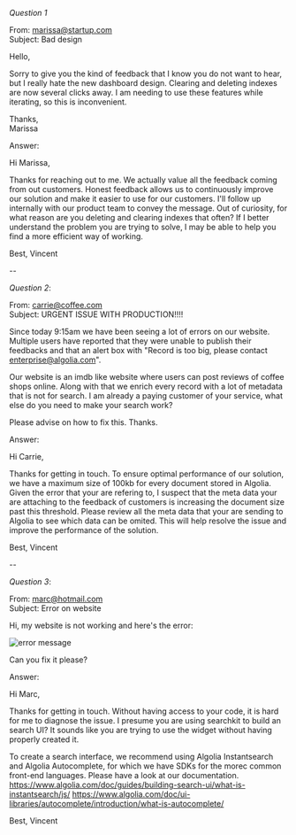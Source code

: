 _Question 1_

From: marissa@startup.com  
Subject: Bad design

Hello,

Sorry to give you the kind of feedback that I know you do not want to hear, but I really hate the new dashboard design. Clearing and deleting indexes are now several clicks away. I am needing to use these features while iterating, so this is inconvenient.

Thanks,  
Marissa

Answer:

Hi Marissa,

Thanks for reaching out to me. We actually value all the feedback coming from out customers. Honest feedback allows us to continuously improve our solution and make it easier to use for our customers. 
I'll follow up internally with our product team to convey the message. Out of curiosity, for what reason are you deleting and clearing indexes that often? If I better understand the problem you are trying to solve, I may be able to help you find a more efficient way of working.

Best, Vincent

--

_Question 2_:

From: carrie@coffee.com  
Subject: URGENT ISSUE WITH PRODUCTION!!!!

Since today 9:15am we have been seeing a lot of errors on our website. Multiple users have reported that they were unable to publish their feedbacks and that an alert box with "Record is too big, please contact enterprise@algolia.com".

Our website is an imdb like website where users can post reviews of coffee shops online. Along with that we enrich every record with a lot of metadata that is not for search. I am already a paying customer of your service, what else do you need to make your search work?

Please advise on how to fix this. Thanks.

Answer:

Hi Carrie,

Thanks for getting in touch. To ensure optimal performance of our solution, we have a maximum size of 100kb for every document stored in Algolia. 
Given the error that your are refering to, I suspect that the meta data your are attaching to the feedback of customers is increasing the document size past this threshold. 
Please review all the meta data that your are sending to Algolia to see which data can be omited. This will help resolve the issue and improve the performance of the solution.

Best,
Vincent

--

_Question 3_:

From: marc@hotmail.com  
Subject: Error on website

Hi, my website is not working and here's the error:

![error message](./error.png)

Can you fix it please?

Answer:

Hi Marc,

Thanks for getting in touch.
Without having access to your code, it is hard for me to diagnose the issue.
I presume you are using searchkit to build an search UI?
It sounds like you are trying to use the widget without having properly created it.

To create a search interface, we recommend using Algolia Instantsearch and Algolia Autocomplete, for which we have SDKs for the morec common front-end languages.
Please have a look at our documentation.
https://www.algolia.com/doc/guides/building-search-ui/what-is-instantsearch/js/
https://www.algolia.com/doc/ui-libraries/autocomplete/introduction/what-is-autocomplete/

Best,
Vincent

